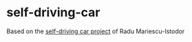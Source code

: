 # self-driving-car
Based on the [self-driving car project](https://www.youtube.com/watch?v=Rs_rAxEsAvI) of Radu Mariescu-Istodor